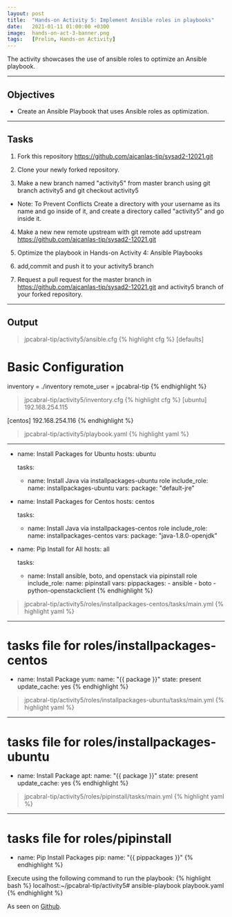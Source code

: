 ```yaml
---
layout: post
title:  "Hands-on Activity 5: Implement Ansible roles in playbooks"
date:   2021-01-11 01:00:00 +0300
image:  hands-on-act-3-banner.png
tags:   [Prelim, Hands-on Activity]
---
```

The activity showcases the use of ansible roles to optimize an Ansible playbook.

***

## Objectives

* Create an Ansible Playbook that uses Ansible roles as optimization.

***

## Tasks

1. Fork this repository https://github.com/ajcanlas-tip/sysad2-12021.git

2. Clone your newly forked repository. 

3. Make a new branch named "activity5" from master branch using git branch activity5 and git checkout activity5

  * Note: To Prevent Conflicts Create a directory with your username as its name and go inside of it, and create a directory called "activity5" and go inside it.

4. Make a new new remote upstream with git remote add upstream https://github.com/ajcanlas-tip/sysad2-12021.git

5. Optimize the playbook in Hands-on Activity 4: Ansible Playbooks

7. add,commit and push it to your activity5 branch

8. Request a pull request for the master branch in https://github.com/ajcanlas-tip/sysad2-12021.git  and activity5 branch of your forked repository.

***

## Output

> jpcabral-tip/activity5/ansible.cfg
{% highlight cfg %}
[defaults]

# Basic Configuration
inventory = ./inventory
remote_user = jpcabral-tip
{% endhighlight %}

> jpcabral-tip/activity5/inventory.cfg
{% highlight cfg %}
[ubuntu]
192.168.254.115

[centos]
192.168.254.116
{% endhighlight %}

> jpcabral-tip/activity5/playbook.yaml
{% highlight yaml %}
---
  - name: Install Packages for Ubuntu
    hosts: ubuntu
    
    tasks:
    - name: Install Java via installpackages-ubuntu role
      include_role:
        name: installpackages-ubuntu
      vars:
        package: "default-jre"
  

  - name: Install Packages for Centos
    hosts: centos

    tasks:
    - name: Install Java via installpackages-centos role
      include_role:
        name: installpackages-centos
      vars:
        package: "java-1.8.0-openjdk"
       

  - name: Pip Install for All
    hosts: all

    tasks:
    - name: Install ansible, boto, and openstack via pipinstall role
      include_role:
        name: pipinstall
      vars:
        pippackages:
          - ansible
          - boto
          - python-openstackclient
{% endhighlight %}

> jpcabral-tip/activity5/roles/installpackages-centos/tasks/main.yml
{% highlight yaml %}
---
# tasks file for roles/installpackages-centos
- name: Install Package
  yum:
    name: "{{ package }}"
    state: present
    update_cache: yes
{% endhighlight %}

> jpcabral-tip/activity5/roles/installpackages-ubuntu/tasks/main.yml
{% highlight yaml %}
---
# tasks file for roles/installpackages-ubuntu
- name: Install Package
  apt:
    name: "{{ package }}"
    state: present
    update_cache: yes
{% endhighlight %}

> jpcabral-tip/activity5/roles/pipinstall/tasks/main.yml
{% highlight yaml %}
---
# tasks file for roles/pipinstall
- name: Pip Install Packages
  pip:
    name: "{{ pippackages }}"
{% endhighlight %}

Execute using the following command to run the playbook:
{% highlight bash %}
localhost:~/jpcabral-tip/activity5# ansible-playbook playbook.yaml
{% endhighlight %}

<p>As seen on <a href="https://github.com/jpcabral-tip/sysad2-12021/tree/activity5">Github</a>.</p>